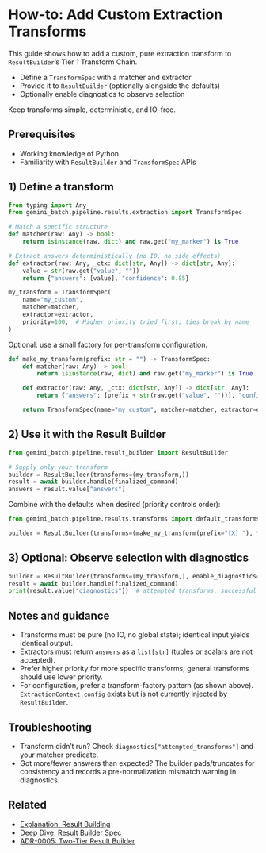 # How-to: Add Custom Extraction Transforms

This guide shows how to add a custom, pure extraction transform to `ResultBuilder`’s Tier 1 Transform Chain.

- Define a `TransformSpec` with a matcher and extractor
- Provide it to `ResultBuilder` (optionally alongside the defaults)
- Optionally enable diagnostics to observe selection

Keep transforms simple, deterministic, and IO-free.

## Prerequisites

- Working knowledge of Python
- Familiarity with `ResultBuilder` and `TransformSpec` APIs

## 1) Define a transform

```python
from typing import Any
from gemini_batch.pipeline.results.extraction import TransformSpec

# Match a specific structure
def matcher(raw: Any) -> bool:
    return isinstance(raw, dict) and raw.get("my_marker") is True

# Extract answers deterministically (no IO, no side effects)
def extractor(raw: Any, _ctx: dict[str, Any]) -> dict[str, Any]:
    value = str(raw.get("value", ""))
    return {"answers": [value], "confidence": 0.85}

my_transform = TransformSpec(
    name="my_custom",
    matcher=matcher,
    extractor=extractor,
    priority=100,  # Higher priority tried first; ties break by name
)
```

Optional: use a small factory for per-transform configuration.

```python
def make_my_transform(prefix: str = "") -> TransformSpec:
    def matcher(raw: Any) -> bool:
        return isinstance(raw, dict) and raw.get("my_marker") is True

    def extractor(raw: Any, _ctx: dict[str, Any]) -> dict[str, Any]:
        return {"answers": [prefix + str(raw.get("value", ""))], "confidence": 0.85}

    return TransformSpec(name="my_custom", matcher=matcher, extractor=extractor, priority=100)
```

## 2) Use it with the Result Builder

```python
from gemini_batch.pipeline.result_builder import ResultBuilder

# Supply only your transform
builder = ResultBuilder(transforms=(my_transform,))
result = await builder.handle(finalized_command)
answers = result.value["answers"]
```

Combine with the defaults when desired (priority controls order):

```python
from gemini_batch.pipeline.results.transforms import default_transforms

builder = ResultBuilder(transforms=(make_my_transform(prefix="[X] "), *default_transforms()))
```

## 3) Optional: Observe selection with diagnostics

```python
builder = ResultBuilder(transforms=(my_transform,), enable_diagnostics=True)
result = await builder.handle(finalized_command)
print(result.value["diagnostics"])  # attempted_transforms, successful_transform, timing, etc.
```

## Notes and guidance

- Transforms must be pure (no IO, no global state); identical input yields identical output.
- Extractors must return `answers` as a `list[str]` (tuples or scalars are not accepted).
- Prefer higher priority for more specific transforms; general transforms should use lower priority.
- For configuration, prefer a transform-factory pattern (as shown above). `ExtractionContext.config` exists but is not currently injected by `ResultBuilder`.

## Troubleshooting

- Transform didn’t run? Check `diagnostics["attempted_transforms"]` and your matcher predicate.
- Got more/fewer answers than expected? The builder pads/truncates for consistency and records a pre-normalization mismatch warning in diagnostics.

## Related

- [Explanation: Result Building](../explanation/concepts/result-building.md)
- [Deep Dive: Result Builder Spec](../explanation/deep-dives/result-builder-spec.md)
- [ADR-0005: Two-Tier Result Builder](../explanation/decisions/ADR-0005-result-builder.md)
